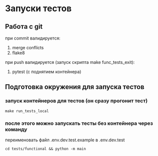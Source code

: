 # Запуски тестов

## Работа с git

при commit валидируется:

1. merge conflicts
2. flake8

при push валидируется (запуск скрипта make func_tests_exit):

1. pytest (с поднятием контейнера)

## Подготовка окружения для запуска тестов

### запуск контейнеров для тестов (он сразу прогонит тест)

```
make run_tests_local
```

### после этого можно запускать тесты без контейнера через команду

переименовать файл .env.dev.test.example в .env.dev.test

```
cd tests/functional && python -m main
```

